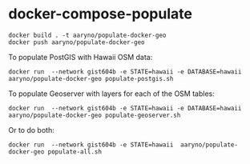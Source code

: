 # docker-compose-populate
```
docker build . -t aaryno/populate-docker-geo
docker push aaryno/populate-docker-geo
```
To populate PostGIS with Hawaii OSM data:
```
docker run  --network gist604b -e STATE=hawaii -e DATABASE=hawaii aaryno/populate-docker-geo populate-postgis.sh
```
To populate Geoserver with layers for each of the OSM tables:
```
docker run  --network gist604b -e STATE=hawaii -e DATABASE=hawaii aaryno/populate-docker-geo populate-geoserver.sh
```
Or to do both:
```
docker run  --network gist604b -e STATE=hawaii  aaryno/populate-docker-geo populate-all.sh
```